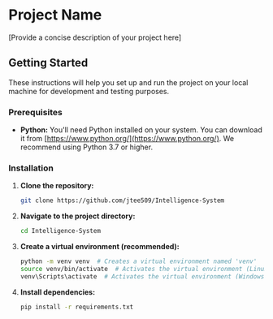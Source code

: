 # Project Name

[Provide a concise description of your project here]

## Getting Started

These instructions will help you set up and run the project on your local machine for development and testing purposes.

### Prerequisites

- **Python:** You'll need Python installed on your system. You can download it from [https://www.python.org/](https://www.python.org/).  We recommend using Python 3.7 or higher.

### Installation

1. **Clone the repository:**

   ```bash
   git clone https://github.com/jtee509/Intelligence-System
   
   ```

2. **Navigate to the project directory:**

   ```bash
   cd Intelligence-System
   
   ```

3. **Create a virtual environment (recommended):**
   ```bash
   python -m venv venv  # Creates a virtual environment named 'venv'
   source venv/bin/activate  # Activates the virtual environment (Linux/macOS)
   venv\Scripts\activate  # Activates the virtual environment (Windows)
   
   ```

4. **Install dependencies:**
   ```bash
   pip install -r requirements.txt
   
   ```

